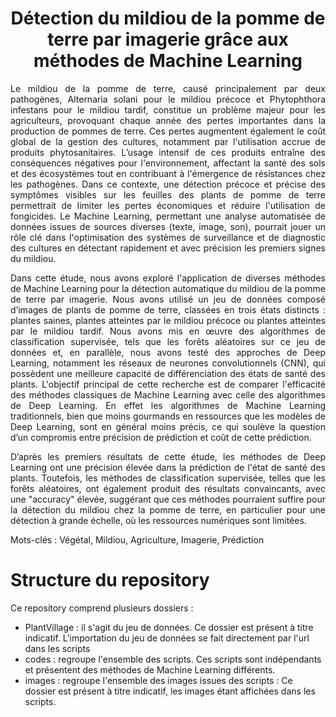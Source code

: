 <h1 align='center'>Détection du mildiou de la pomme de terre par imagerie grâce aux méthodes de Machine Learning</h1>

<div align='justify'> Le mildiou de la pomme de terre, causé principalement par deux pathogènes, Alternaria solani pour le mildiou précoce et Phytophthora infestans pour le mildiou tardif, constitue un problème majeur pour les agriculteurs, provoquant chaque année des pertes importantes dans la production de pommes de terre. Ces pertes augmentent également le coût global de la gestion des cultures, notamment par l'utilisation accrue de produits phytosanitaires. L’usage intensif de ces produits entraîne des conséquences négatives pour l'environnement, affectant la santé des sols et des écosystèmes tout en contribuant à l'émergence de résistances chez les pathogènes. Dans ce contexte, une détection précoce et précise des symptômes visibles sur les feuilles des plants de pomme de terre permettrait de limiter les pertes économiques et réduire l'utilisation de fongicides. Le Machine Learning, permettant une analyse automatisée de données issues de sources diverses (texte, image, son), pourrait jouer un rôle clé dans l'optimisation des systèmes de surveillance et de diagnostic des cultures en détectant rapidement et avec précision les premiers signes du mildiou.


Dans cette étude, nous avons exploré l'application de diverses méthodes de Machine Learning pour la détection automatique du mildiou de la pomme de terre par imagerie. Nous avons utilisé un jeu de données composé d’images de plants de pomme de terre, classées en trois états distincts : plantes saines, plantes atteintes par le mildiou précoce ou plantes atteintes par le mildiou tardif. Nous avons mis en œuvre des algorithmes de classification supervisée, tels que les forêts aléatoires sur ce jeu de données et, en parallèle, nous avons testé des approches de Deep Learning, notamment les réseaux de neurones convolutionnels (CNN), qui possèdent une meilleure capacité de différenciation des états de santé des plants. L'objectif principal de cette recherche est de comparer l'efficacité des méthodes classiques de Machine Learning avec celle des algorithmes de Deep Learning. En effet les algorithmes de Machine Learning traditionnels, bien que moins gourmands en ressources que les modèles de Deep Learning, sont en général moins précis, ce qui soulève la question d’un compromis entre précision de prédiction et coût de cette prédiction.

D’après les premiers résultats de cette étude, les méthodes de Deep Learning ont une précision élevée dans la prédiction de l'état de santé des plants. Toutefois, les méthodes de classification supervisée, telles que les forêts aléatoires, ont également produit des résultats convaincants, avec une "accuracy" élevée, suggérant que ces méthodes pourraient suffire pour la détection du mildiou chez la pomme de terre, en particulier pour une détection à grande échelle, où les ressources numériques sont limitées.</div>

Mots-clés : Végétal, Mildiou, Agriculture, Imagerie, Prédiction 



<h1> Structure du repository </h1>
Ce repository comprend plusieurs dossiers : </br>
<ul>
  <li>PlantVillage : il s'agit du jeu de données. Ce dossier est présent à titre indicatif. L'importation du jeu de données se fait directement par l'url dans les scripts </li>
  <li>codes : regroupe l'ensemble des scripts. Ces scripts sont indépendants et présentent des méthodes de Machine Learning différents. </li>
  <li>images : regroupe l'ensemble des images issues des scripts : Ce dossier est présent à titre indicatif, les images étant affichées dans les scripts.</li>
</ul>

